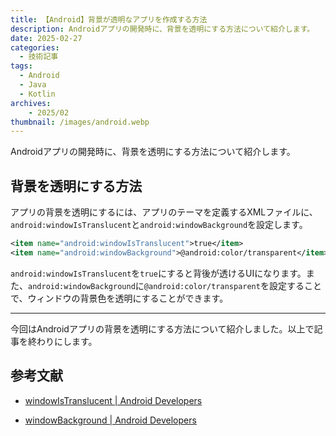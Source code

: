 ```yaml
---
title: 【Android】背景が透明なアプリを作成する方法
description: Androidアプリの開発時に、背景を透明にする方法について紹介します。
date: 2025-02-27
categories: 
  - 技術記事
tags: 
  - Android
  - Java
  - Kotlin
archives:
    - 2025/02
thumbnail: /images/android.webp
---
```


Androidアプリの開発時に、背景を透明にする方法について紹介します。

<!--more-->

## 背景を透明にする方法

アプリの背景を透明にするには、アプリのテーマを定義するXMLファイルに、`android:windowIsTranslucent`と`android:windowBackground`を設定します。

```xml {lineNos="inline", name="themes.xml"}
<item name="android:windowIsTranslucent">true</item>
<item name="android:windowBackground">@android:color/transparent</item>
```

`android:windowIsTranslucent`を`true`にすると背後が透けるUIになります。また、`android:windowBackground`に`@android:color/transparent`を設定することで、ウィンドウの背景色を透明にすることができます。

* * *

今回はAndroidアプリの背景を透明にする方法について紹介しました。以上で記事を終わりにします。

## 参考文献

* [windowIsTranslucent | Android Developers](https://developer.android.com/reference/android/R.attr#windowIsTranslucent)

* [windowBackground  | Android Developers](https://developer.android.com/reference/android/R.attr#windowBackground)
